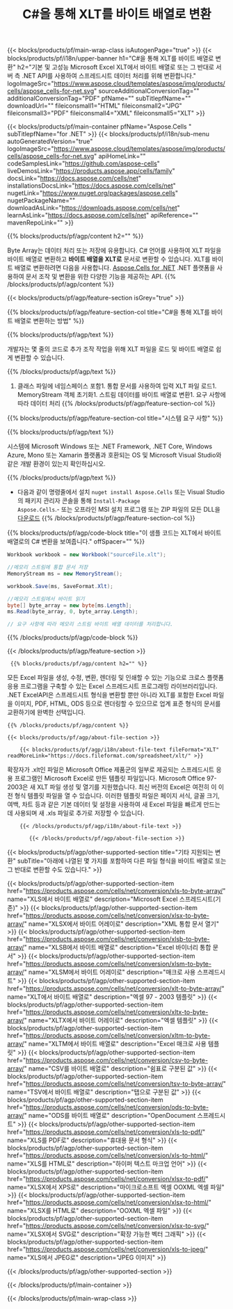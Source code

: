 ﻿---
title: C#을 통해 XLT를 바이트 배열로 변환 
weight: 7690
url: /ko/net/conversion/xlt-to-byte-array/ 
description: C# XLT에서 바이트 배열로의 변환을 위한 샘플 코드. VB.NET, Asp.NET 또는 모든 .NET 기반 응용 프로그램 내에서 Excel XLT에서 바이트 배열로 변환하려면 이 코드를 사용하십시오.
---
{{< blocks/products/pf/main-wrap-class isAutogenPage="true" >}}
{{< blocks/products/pf/i18n/upper-banner h1="C#을 통해 XLT를 바이트 배열로 변환" h2="기본 및 고성능 Microsoft Excel XLT에서 바이트 배열로 또는 그 반대로 서버 측 .NET API를 사용하여 스프레드시트 데이터 처리를 위해 변환합니다." logoImageSrc="https://www.aspose.cloud/templates/aspose/img/products/cells/aspose_cells-for-net.svg" sourceAdditionalConversionTag="" additionalConversionTag="PDF" pfName="" subTitlepfName="" downloadUrl="" fileiconsmall1="HTML" fileiconsmall2="JPG" fileiconsmall3="PDF" fileiconsmall4="XML" fileiconsmall5="XLT" >}}

{{< blocks/products/pf/main-container pfName="Aspose.Cells " subTitlepfName="for .NET" >}}
{{< blocks/products/pf/i18n/sub-menu autoGeneratedVersion="true" logoImageSrc="https://www.aspose.cloud/templates/aspose/img/products/cells/aspose_cells-for-net.svg" apiHomeLink="" codeSamplesLink="https://github.com/aspose-cells" liveDemosLink="https://products.aspose.app/cells/family" docsLink="https://docs.aspose.com/cells/net" installationsDocsLink="https://docs.aspose.com/cells/net" nugetLink="https://www.nuget.org/packages/aspose.cells" nugetPackageName="" downloadAsLink="https://downloads.aspose.com/cells/net" learnAsLink="https://docs.aspose.com/cells/net" apiReference="" mavenRepoLink="" >}}

{{% blocks/products/pf/agp/content h2="" %}}

 Byte Array는 데이터 처리 또는 저장에 유용합니다. C# 언어를 사용하여 XLT 파일을 바이트 배열로 변환하고 **바이트 배열을 XLT로** 문서로 변환할 수 있습니다. XLT를 바이트 배열로 변환하려면 다음을 사용합니다.
 [Aspose.Cells for .NET](https://products.aspose.com/cells/net) 
 .NET 플랫폼을 사용하여 문서 조작 및 변환을 위한 다양한 기능을 제공하는 API. 
{{% /blocks/products/pf/agp/content %}}

{{< blocks/products/pf/agp/feature-section isGrey="true" >}}

{{% blocks/products/pf/agp/feature-section-col title="C#을 통해 XLT를 바이트 배열로 변환하는 방법" %}}

{{% blocks/products/pf/agp/text %}}

 개발자는 몇 줄의 코드로 추가 조작 작업을 위해 XLT 파일을 로드 및 바이트 배열로 쉽게 변환할 수 있습니다.

{{% /blocks/products/pf/agp/text %}}

1. 클래스 파일에 네임스페이스 포함1. 통합 문서를 사용하여 입력 XLT 파일 로드1. MemoryStream 객체 초기화1. 스트림 데이터를 바이트 배열로 변환1. 요구 사항에 따라 데이터 처리
{{% /blocks/products/pf/agp/feature-section-col %}}

{{% blocks/products/pf/agp/feature-section-col title="시스템 요구 사항" %}}

{{% blocks/products/pf/agp/text %}}

 시스템에 Microsoft Windows 또는 .NET Framework, .NET Core, Windows Azure, Mono 또는 Xamarin 플랫폼과 호환되는 OS 및 Microsoft Visual Studio와 같은 개발 환경이 있는지 확인하십시오. 

{{% /blocks/products/pf/agp/text %}}

- 다음과 같이 명령줄에서 설치 <code>nuget install Aspose.Cells</code> 또는 Visual Studio의 패키지 관리자 콘솔을 통해 <code>Install-Package Aspose.Cells</code>.- 또는 오프라인 MSI 설치 프로그램 또는 ZIP 파일의 모든 DLL을 <a href="https://downloads.aspose.com/cells/net">다운로드</a>
{{% /blocks/products/pf/agp/feature-section-col %}}

{{% blocks/products/pf/agp/code-block title="이 샘플 코드는 XLT에서 바이트 배열로의 C# 변환을 보여줍니다." offSpacer="" %}}

```cs
Workbook workbook = new Workbook("sourceFile.xlt");

//메모리 스트림에 통합 문서 저장
MemoryStream ms = new MemoryStream();

workbook.Save(ms, SaveFormat.Xlt);

//메모리 스트림에서 바이트 읽기
byte[] byte_array = new byte[ms.Length];
ms.Read(byte_array, 0, byte_array.Length);

// 요구 사항에 따라 메모리 스트림 바이트 배열 데이터를 처리합니다. 


```

{{% /blocks/products/pf/agp/code-block %}}

{{< /blocks/products/pf/agp/feature-section >}}

<!-- aboutfile Starts -->
      
     {{% blocks/products/pf/agp/content h2="" %}}

모든 Excel 파일을 생성, 수정, 변환, 렌더링 및 인쇄할 수 있는 기능으로 크로스 플랫폼 응용 프로그램을 구축할 수 있는 Excel 스프레드시트 프로그래밍 라이브러리입니다. .NET ExcelAPI은 스프레드시트 형식을 변환할 뿐만 아니라 XLT를 포함한 Excel 파일을 이미지, PDF, HTML, ODS 등으로 렌더링할 수 있으므로 업계 표준 형식의 문서를 교환하기에 완벽한 선택입니다.



    {{% /blocks/products/pf/agp/content %}}

    {{< blocks/products/pf/agp/about-file-section >}}

        {{< blocks/products/pf/agp/i18n/about-file-text fileFormat="XLT" readMoreLink="https://docs.fileformat.com/spreadsheet/xlt/" >}}
확장자가 .xlt인 파일은 Microsoft Office 제품군의 일부로 제공되는 스프레드시트 응용 프로그램인 Microsoft Excel로 만든 템플릿 파일입니다. Microsoft Office 97-2003은 새 XLT 파일 생성 및 열기를 지원했습니다. 최신 버전의 Excel은 여전히 이 이전 형식 템플릿 파일을 열 수 있습니다. 이러한 템플릿 파일은 페이지 서식, 글꼴 크기, 여백, 차트 등과 같은 기본 데이터 및 설정을 사용하여 새 Excel 파일을 빠르게 만드는 데 사용되며 새 .xls 파일로 추가로 저장할 수 있습니다.

        {{< /blocks/products/pf/agp/i18n/about-file-text >}}

           {{< /blocks/products/pf/agp/about-file-section >}}

<!-- aboutfile Ends -->

{{< blocks/products/pf/agp/other-supported-section title="기타 지원되는 변환" subTitle="아래에 나열된 몇 가지를 포함하여 다른 파일 형식을 바이트 배열로 또는 그 반대로 변환할 수도 있습니다." >}}

{{< blocks/products/pf/agp/other-supported-section-item href="https://products.aspose.com/cells/net/conversion/xls-to-byte-array/" name="XLS에서 바이트 배열로" description="Microsoft Excel 스프레드시트(기존)" >}} {{< blocks/products/pf/agp/other-supported-section-item href="https://products.aspose.com/cells/net/conversion/xlsx-to-byte-array/" name="XLSX에서 바이트 어레이로" description="XML 통합 문서 열기" >}} {{< blocks/products/pf/agp/other-supported-section-item href="https://products.aspose.com/cells/net/conversion/xlsb-to-byte-array/" name="XLSB에서 바이트 배열로" description="Excel 바이너리 통합 문서" >}} {{< blocks/products/pf/agp/other-supported-section-item href="https://products.aspose.com/cells/net/conversion/xlsm-to-byte-array/" name="XLSM에서 바이트 어레이로" description="매크로 사용 스프레드시트" >}} {{< blocks/products/pf/agp/other-supported-section-item href="https://products.aspose.com/cells/net/conversion/xlt-to-byte-array/" name="XLT에서 바이트 배열로" description="엑셀 97 - 2003 템플릿" >}} {{< blocks/products/pf/agp/other-supported-section-item href="https://products.aspose.com/cells/net/conversion/xltx-to-byte-array/" name="XLTX에서 바이트 어레이로" description="엑셀 템플릿" >}} {{< blocks/products/pf/agp/other-supported-section-item href="https://products.aspose.com/cells/net/conversion/xltm-to-byte-array/" name="XLTM에서 바이트 배열로" description="Excel 매크로 사용 템플릿" >}} {{< blocks/products/pf/agp/other-supported-section-item href="https://products.aspose.com/cells/net/conversion/csv-to-byte-array/" name="CSV를 바이트 배열로" description="쉼표로 구분된 값" >}} {{< blocks/products/pf/agp/other-supported-section-item href="https://products.aspose.com/cells/net/conversion/tsv-to-byte-array/" name="TSV에서 바이트 배열로" description="탭으로 구분된 값" >}} {{< blocks/products/pf/agp/other-supported-section-item href="https://products.aspose.com/cells/net/conversion/ods-to-byte-array/" name="ODS를 바이트 배열로" description="OpenDocument 스프레드시트" >}} {{< blocks/products/pf/agp/other-supported-section-item href="https://products.aspose.com/cells/net/conversion/xls-to-pdf/" name="XLS를 PDF로" description="휴대용 문서 형식" >}} {{< blocks/products/pf/agp/other-supported-section-item href="https://products.aspose.com/cells/net/conversion/xls-to-html/" name="XLS를 HTML로" description="하이퍼 텍스트 마크업 언어" >}} {{< blocks/products/pf/agp/other-supported-section-item href="https://products.aspose.com/cells/net/conversion/xlsx-to-pdf/" name="XLSX에서 XPS로" description="마이크로소프트 엑셀 OOXML 엑셀 파일" >}} {{< blocks/products/pf/agp/other-supported-section-item href="https://products.aspose.com/cells/net/conversion/xlsx-to-html/" name="XLSX를 HTML로" description="OOXML 엑셀 파일" >}} {{< blocks/products/pf/agp/other-supported-section-item href="https://products.aspose.com/cells/net/conversion/xlsx-to-svg/" name="XLSX에서 SVG로" description="확장 가능한 벡터 그래픽" >}} {{< blocks/products/pf/agp/other-supported-section-item href="https://products.aspose.com/cells/net/conversion/xls-to-jpeg/" name="XLS에서 JPEG로" description="JPEG 이미지" >}} 

{{< /blocks/products/pf/agp/other-supported-section >}}

{{< /blocks/products/pf/main-container >}}
    
{{< /blocks/products/pf/main-wrap-class >}}